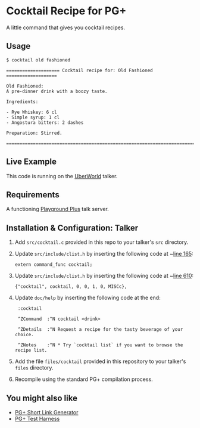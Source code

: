 # Cocktail Recipe for PG+
A little command that gives you cocktail recipes.

## Usage

```
$ cocktail old fashioned

==================== Cocktail recipe for: Old Fashioned ===================

Old Fashioned: 
A pre-dinner drink with a boozy taste.

Ingredients:

- Rye Whiskey: 6 cl
- Simple syrup: 1 cl
- Angostura bitters: 2 dashes

Preparation: Stirred.
  
===========================================================================
````

## Live Example
This code is running on the [UberWorld](http://uberworld.org) talker.

## Requirements

A functioning [Playground Plus](https://github.com/talkers/pgplus) talk server.

## Installation & Configuration: Talker

1. Add `src/cocktail.c` provided in this repo to your talker's `src` directory.

1. Update `src/include/clist.h` by inserting the following code at ~[line 165](https://github.com/talkers/pgplus/blob/master/src/include/clist.h#L165):

    ```
    extern command_func cocktail;
    ```

1. Update `src/include/clist.h` by inserting the following code at ~[line 610](https://github.com/talkers/pgplus/blob/master/src/include/clist.h#L610):

    ```
    {"cocktail", cocktail, 0, 0, 1, 0, MISCc},
    ```

1. Update `doc/help` by inserting the following code at the end:

    ```
     :cocktail

     ^ZCommand  :^N cocktail <drink>

     ^ZDetails  :^N Request a recipe for the tasty beverage of your choice.

     ^ZNotes    :^N * Try `cocktail list` if you want to browse the recipe list.
    ```

1. Add the file `files/cocktail` provided in this repository to your talker's `files` directory.

1. Recompile using the standard PG+ compilation process.

## You might also like
* [PG+ Short Link Generator](https://github.com/jmodjeska/pgplus-shortlink)
* [PG+ Test Harness](https://github.com/jmodjeska/pgplus-test)
